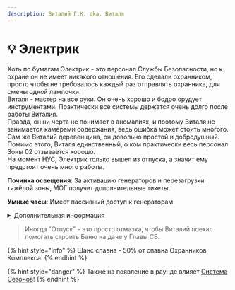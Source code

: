 ```yaml
---
description: Виталий Г.К. aka. Виталя
---
```


# 💡 Электрик

Хоть по бумагам Электрик - это персонал Службы Безопасности, но к охране он не имеет никакого отношения. Его сделали охранником, просто чтобы не требовалось каждый раз отправлять охранника, для смены одной лампочки.\
Виталя - мастер на все руки. Он очень хорошо и бодро орудует инструментами. Практически все системы держатся очень долго после работы Виталия.\
Правда, он ни черта не понимает в аномалиях, и поэтому Виталя не занимается камерами содержания, ведь ошибка может стоить многого. Сам же Виталий деревенщина, он довольно простой и добродушный. Помимо этого, Виталя единственный, о ком практически весь персонал Зоны 02 отзывается хорошо.\
На момент НУС, Электрик только вышел из отпуска, а значит ему предстоит очень много работы.

**Починка освещения**: За активацию генераторов и перезагрузки тяжёлой зоны, МОГ получит дополнительные тикеты.

**Умные часы**: Имеет пассивный доступ к генераторам.

<details>

<summary>Дополнительная информация</summary>

* **Класс**: Охранник Комплекса
* **Оружие**: Отсутствует
* **Уровень доступа**: Карта Охранника и Генераторы
* **Броня**: Лёгкая броня
* **Особое снаряжение**: Отсутствует

</details>

> Иногда "Отпуск" - это просто отмазка, чтобы Виталий поехал помогать строить Баню на даче у Главы СБ.

{% hint style="info" %}
Шанс спавна - 50% от спавна Охранников Комплекса.
{% endhint %}

{% hint style="danger" %}
Также на появление в раунде влияет [Система Сезонов](../../server-systems/seasons-system.md)!
{% endhint %}
